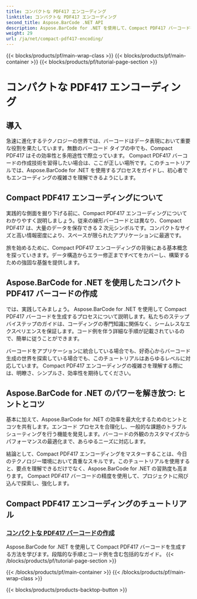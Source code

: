 ```yaml
---
title: コンパクトな PDF417 エンコーディング
linktitle: コンパクトな PDF417 エンコーディング
second_title: Aspose.BarCode .NET API
description: Aspose.BarCode for .NET を使用して、Compact PDF417 バーコードを簡単に生成します。効率的なエンコードについては、コード例を含むステップバイステップのガイドに従ってください。
weight: 29
url: /ja/net/compact-pdf417-encoding/
---
```


{{< blocks/products/pf/main-wrap-class >}}
{{< blocks/products/pf/main-container >}}
{{< blocks/products/pf/tutorial-page-section >}}

# コンパクトな PDF417 エンコーディング


## 導入

急速に進化するテクノロジーの世界では、バーコードはデータ表現において重要な役割を果たしています。無数のバーコード タイプの中でも、Compact PDF417 はその効率性と多用途性で際立っています。 Compact PDF417 バーコードの作成技術を習得したい場合は、ここが正しい場所です。このチュートリアルでは、Aspose.BarCode for .NET を使用するプロセスをガイドし、初心者でもエンコーディングの複雑さを理解できるようにします。

## Compact PDF417 エンコーディングについて

実践的な側面を掘り下げる前に、Compact PDF417 エンコーディングについてわかりやすく説明しましょう。従来の線形バーコードとは異なり、Compact PDF417 は、大量のデータを保存できる 2 次元シンボルです。コンパクトなサイズと高い情報密度により、スペースが限られたアプリケーションに最適です。

旅を始めるために、Compact PDF417 エンコーディングの背後にある基本概念を探っていきます。データ構造からエラー修正まですべてをカバーし、構築するための強固な基盤を提供します。

## Aspose.BarCode for .NET を使用したコンパクト PDF417 バーコードの作成

では、実践してみましょう。 Aspose.BarCode for .NET を使用して Compact PDF417 バーコードを生成するプロセスについて説明します。私たちのステップバイステップのガイドは、コーディングの専門知識に関係なく、シームレスなエクスペリエンスを保証します。コード例を伴う詳細な手順が記載されているので、簡単に従うことができます。

バーコードをアプリケーションに統合している場合でも、好奇心からバーコード生成の世界を探索している場合でも、このチュートリアルはあらゆるレベルに対応しています。 Compact PDF417 エンコーディングの複雑さを理解する際には、明瞭さ、シンプルさ、効率性を期待してください。

## Aspose.BarCode for .NET のパワーを解き放つ: ヒントとコツ

基本に加えて、Aspose.BarCode for .NET の効率を最大化するためのヒントとコツを共有します。エンコード プロセスを合理化し、一般的な課題のトラブルシューティングを行う機能を発見します。バーコードの外観のカスタマイズからパフォーマンスの最適化まで、あらゆるニーズに対応します。

結論として、Compact PDF417 エンコーディングをマスターすることは、今日のテクノロジー環境において貴重なスキルです。このチュートリアルを使用すると、要点を理解できるだけでなく、Aspose.BarCode for .NET の習熟度も高まります。 Compact PDF417 バーコードの精度を使用して、プロジェクトに飛び込んで探索し、強化します。

## Compact PDF417 エンコーディングのチュートリアル
### [コンパクトな PDF417 バーコードの作成](./compact-pdf417-basic-configuration/)
Aspose.BarCode for .NET を使用して Compact PDF417 バーコードを生成する方法を学びます。段階的な手順とコード例を含む包括的なガイド。
{{< /blocks/products/pf/tutorial-page-section >}}

{{< /blocks/products/pf/main-container >}}
{{< /blocks/products/pf/main-wrap-class >}}

{{< blocks/products/products-backtop-button >}}
